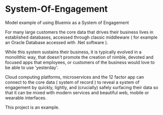 # System-Of-Engagement
Model example of using Bluemix as a System of Engagement

For many large customers the core data that drives their business lives in established databases, accessed through classic middleware ( for example an Oracle Database accessed with .Net software ).

While this system sustains their business, it is typically evolved in a monolithic way, that doesn't promote the creation of nimble, devoted and focused apps that employees, or customers of the business would love to be able to use 'yesterday'.

Cloud computing platforms, microservices and the 12 factor app can connect to the core data ( system of record ) to reveal a system of engagement by quickly, lightly, and (crucially) safely surfacing their data so that it can be mixed with modern services and beautiful web, mobile or wearable interfaces.

This project is an example.
